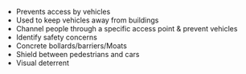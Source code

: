 - Prevents access by vehicles
- Used to keep vehicles away from buildings
- Channel people through a specific access point & prevent vehicles
- Identify safety concerns
- Concrete bollards/barriers/Moats
- Shield between pedestrians and cars
- Visual deterrent 